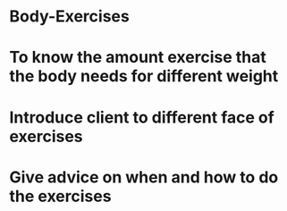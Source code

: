 # Body-Exercises
# To know the amount exercise that the body needs for different weight
# Introduce client to different face of exercises
# Give advice on when and how to do the exercises
